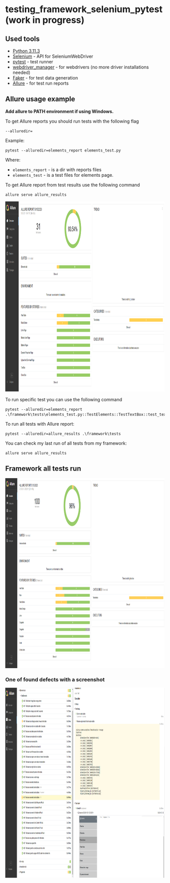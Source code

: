 # testing_framework_selenium_pytest (work in progress)

## Used tools

+ [Python 3.11.3](https://www.python.org/downloads/)
+ [Selenium](https://selenium-python.readthedocs.io/) - API for SeleniumWebDriver
+ [pytest](https://docs.pytest.org/en/7.3.x/) - test runner
+ [webdriver_manager](https://github.com/SergeyPirogov/webdriver_manager) - for webdrivers (no more driver installations
  needed)
+ [Faker](https://faker.readthedocs.io/en/master/) - for test data generation
+ [Allure](https://github.com/allure-framework/allure2) - for test run reports

## Allure usage example

**Add allure to PATH environment if using Windows.**

To get Allure reports you should run tests with the following flag

```shell
--alluredir=
```

Example:

```shell
pytest --alluredir=elements_report elements_test.py
```

Where:

+ `elements_report` - is a dir with reports files
+ `elements_test` - is a test files for elements page.

To get Allure report from test results use the following command

```shell
allure serve allure_results
```

<img src="img/allure_report.png" height="600" width="1200" alt="allure report">

To run specific test you can use the following command

```shell
pytest --alluredir=elements_report .\framework\tests\elements_test.py::TestElements::TestTextBox::test_text_box
```

To run all tests with Allure report:

```shell
pytest --alluredir=allure_results .\framework\tests
```

You can check my last run of all tests from my framework:

```shell
allure serve allure_results
```

## Framework all tests run

<img src="img/all_tests1.png" height="600" width="1200" alt="final report summary">

### One of found defects with a screenshot

<img src="img/all_tests2.png" height="600" width="1200" alt="final report defect with a screenshot">
